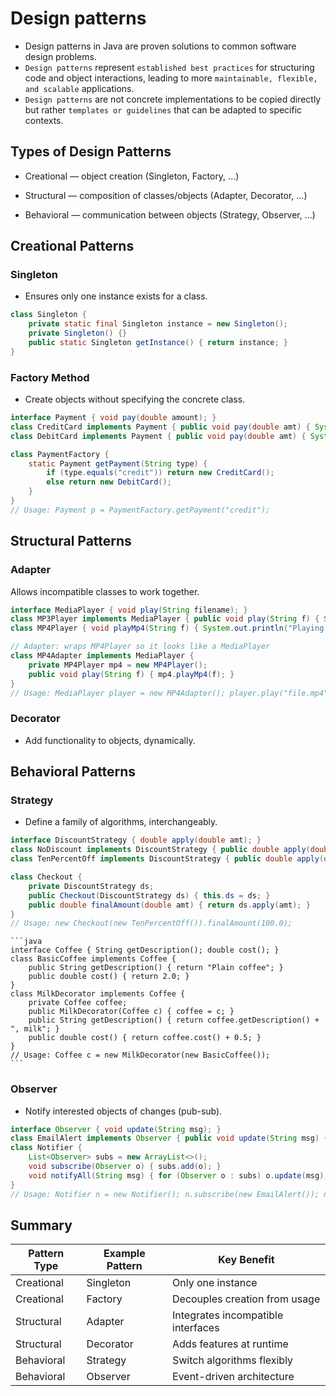 # Design patterns
* Design patterns in Java are proven solutions to common software design problems. 
* `Design patterns` represent `established best practices` for structuring code and object interactions, 
leading to more `maintainable, flexible, and scalable` applications. 
* `Design patterns` are not concrete implementations to be copied directly but rather 
`templates or guidelines` that can be adapted to specific contexts.

## Types of Design Patterns
  * Creational — object creation (Singleton, Factory, ...)
  
 * Structural — composition of classes/objects (Adapter, Decorator, ...)
  
  * Behavioral — communication between objects (Strategy, Observer, ...)

## Creational Patterns
  ### Singleton
  * Ensures only one instance exists for a class.
  
  ```java
  class Singleton {
      private static final Singleton instance = new Singleton();
      private Singleton() {}
      public static Singleton getInstance() { return instance; }
  }
  ```
  ### Factory Method
  * Create objects without specifying the concrete class.
  
  ```java
  interface Payment { void pay(double amount); }
  class CreditCard implements Payment { public void pay(double amt) { System.out.println("Credit: " + amt); } }
  class DebitCard implements Payment { public void pay(double amt) { System.out.println("Debit: " + amt); } }
  
  class PaymentFactory {
      static Payment getPayment(String type) {
          if (type.equals("credit")) return new CreditCard();
          else return new DebitCard();
      }
  }
  // Usage: Payment p = PaymentFactory.getPayment("credit");
  ```
## Structural Patterns
  ### Adapter
  Allows incompatible classes to work together.
  
  ```java
  interface MediaPlayer { void play(String filename); }
  class MP3Player implements MediaPlayer { public void play(String f) { System.out.println("Playing mp3: " + f); } }
  class MP4Player { void playMp4(String f) { System.out.println("Playing mp4: " + f); } }
  
  // Adapter: wraps MP4Player so it looks like a MediaPlayer
  class MP4Adapter implements MediaPlayer {
      private MP4Player mp4 = new MP4Player();
      public void play(String f) { mp4.playMp4(f); }
  }
  // Usage: MediaPlayer player = new MP4Adapter(); player.play("file.mp4");
  ```
  ### Decorator
  * Add functionality to objects, dynamically.

## Behavioral Patterns
  ### Strategy
  * Define a family of algorithms, interchangeably.
  
  ```java
  interface DiscountStrategy { double apply(double amt); }
  class NoDiscount implements DiscountStrategy { public double apply(double amt) { return amt; } }
  class TenPercentOff implements DiscountStrategy { public double apply(double amt) { return amt * 0.9; } }
  
  class Checkout {
      private DiscountStrategy ds;
      public Checkout(DiscountStrategy ds) { this.ds = ds; }
      public double finalAmount(double amt) { return ds.apply(amt); }
  }
  // Usage: new Checkout(new TenPercentOff()).finalAmount(100.0);
  ```
    
    ```java
    interface Coffee { String getDescription(); double cost(); }
    class BasicCoffee implements Coffee {
        public String getDescription() { return "Plain coffee"; }
        public double cost() { return 2.0; }
    }
    class MilkDecorator implements Coffee {
        private Coffee coffee;
        public MilkDecorator(Coffee c) { coffee = c; }
        public String getDescription() { return coffee.getDescription() + ", milk"; }
        public double cost() { return coffee.cost() + 0.5; }
    }
    // Usage: Coffee c = new MilkDecorator(new BasicCoffee());
    ```
  ### Observer
  * Notify interested objects of changes (pub-sub).
  
  ```java
  interface Observer { void update(String msg); }
  class EmailAlert implements Observer { public void update(String msg) { System.out.println("Email: " + msg); } }
  class Notifier {
      List<Observer> subs = new ArrayList<>();
      void subscribe(Observer o) { subs.add(o); }
      void notifyAll(String msg) { for (Observer o : subs) o.update(msg); }
  }
  // Usage: Notifier n = new Notifier(); n.subscribe(new EmailAlert()); n.notifyAll("Event!");
  ```
## Summary
<div class="w-full overflow-x-auto md:max-w-[90vw] border-borderMain/50 ring-borderMain/50 divide-borderMain/50 bg-transparent"><table class="border-borderMain my-[1em] w-full table-auto border"><thead class="bg-offset"><tr><th class="border-borderMain p-sm break-normal border text-left align-top">Pattern Type</th><th class="border-borderMain p-sm break-normal border text-left align-top">Example Pattern</th><th class="border-borderMain p-sm break-normal border text-left align-top">Key Benefit</th></tr></thead><tbody><tr><td class="border-borderMain px-sm min-w-[48px] break-normal border">Creational</td><td class="border-borderMain px-sm min-w-[48px] break-normal border">Singleton</td><td class="border-borderMain px-sm min-w-[48px] break-normal border">Only one instance</td></tr><tr><td class="border-borderMain px-sm min-w-[48px] break-normal border">Creational</td><td class="border-borderMain px-sm min-w-[48px] break-normal border">Factory</td><td class="border-borderMain px-sm min-w-[48px] break-normal border">Decouples creation from usage</td></tr><tr><td class="border-borderMain px-sm min-w-[48px] break-normal border">Structural</td><td class="border-borderMain px-sm min-w-[48px] break-normal border">Adapter</td><td class="border-borderMain px-sm min-w-[48px] break-normal border">Integrates incompatible interfaces</td></tr><tr><td class="border-borderMain px-sm min-w-[48px] break-normal border">Structural</td><td class="border-borderMain px-sm min-w-[48px] break-normal border">Decorator</td><td class="border-borderMain px-sm min-w-[48px] break-normal border">Adds features at runtime</td></tr><tr><td class="border-borderMain px-sm min-w-[48px] break-normal border">Behavioral</td><td class="border-borderMain px-sm min-w-[48px] break-normal border">Strategy</td><td class="border-borderMain px-sm min-w-[48px] break-normal border">Switch algorithms flexibly</td></tr><tr><td class="border-borderMain px-sm min-w-[48px] break-normal border">Behavioral</td><td class="border-borderMain px-sm min-w-[48px] break-normal border">Observer</td><td class="border-borderMain px-sm min-w-[48px] break-normal border">Event-driven architecture</td></tr></tbody></table></div>
